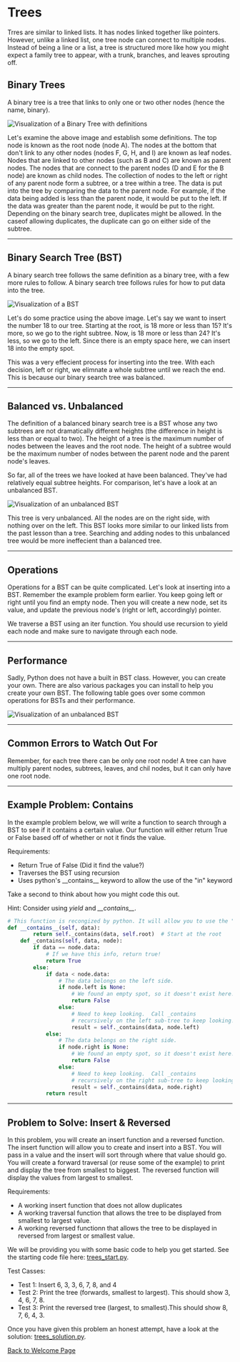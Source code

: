 # **Trees**

Trres are similar to linked lists. It has nodes linked together like pointers. However, unlike a linked list, one tree node can connect to multiple nodes. Instead of being a line or a list, a tree is structured more like how you might expect a family tree to appear, with a trunk, branches, and leaves sprouting off.

## **Binary Trees**

A binary tree is a tree that links to only one or two other nodes (hence the name, binary).

![Visualization of a Binary Tree with definitions](images/tree1.PNG)

Let's examine the above image and establish some definitions. The top node is known as the root node (node A). The nodes at the bottom that don't link to any other nodes (nodes F, G, H, and I) are known as leaf nodes. Nodes that are linked to other nodes (such as B and C) are known as parent nodes. The nodes that are connect to the parent nodes (D and E for the B node) are known as child nodes. The collection of nodes to the left or right of any parent node form a subtree, or a tree within a tree. The data is put into the tree by comparing the data to the parent node. For example, if the data being added is less than the parent node, it would be put to the left. If the data was greater than the parent node, it would be put to the right. Depending on the binary search tree, duplicates might be allowed. In the caseof allowing duplicates, the duplicate can go on either side of the subtree.

---
## **Binary Search Tree (BST)**

A binary search tree follows the same definition as a binary tree, with a few more rules to follow. A binary search tree follows rules for how to put data into the tree.

![Visualization of a BST](images/tree2.PNG)

Let's do some practice using the above image. Let's say we want to insert the number 18 to our tree. Starting at the root, is 18 more or less than 15? It's more, so we go to the right subtree. Now, is 18 more or less than 24? It's less, so we go to the left. Since there is an empty space here, we can insert 18 into the empty spot.

This was a very effecient process for inserting into the tree. With each decision, left or right, we elimnate a whole subtree until we reach the end. This is because our binary search tree was balanced.

---
## **Balanced vs. Unbalanced**

The definition of a balanced binary search tree is a BST whose any two subtrees are not dramatically different heights (the difference in height is less than or equal to two). The height of a tree is the maximum number of nodes between the leaves and the root node. The height of a subtree would be the maximum number of nodes between the parent node and the parent node's leaves.

So far, all of the trees we have looked at have been balanced. They've had relatively equal subtree heights. For comparison, let's have a look at an unbalanced BST.

![Visualization of an unbalanced BST](images/tree3.PNG)

This tree is very unbalanced. All the nodes are on the right side, with nothing over on the left. This BST looks more similar to our linked lists from the past lesson than a tree. Searching and adding nodes to this unbalanced tree would be  more ineffecient than a balanced tree.

---

## **Operations**

Operations for a BST can be quite complicated. Let's look at inserting into a BST. Remember the example problem form earlier. You keep going left or right until you find an empty node. Then you will create a new node, set its value, and update the previous node's (right or left, accordingly) pointer.

We traverse a BST using an iter function. You should use recursion to yield each node and make sure to navigate through each node.

---

## **Performance**

Sadly, Python does not have a built in BST class. However, you can create your own. There are also various packages you can install to help you create your own BST. The following table goes over some common operations for BSTs and their performance.

![Visualization of an unbalanced BST](images/tree4.PNG)

---

## **Common Errors to Watch Out For**

Remember, for each tree there can be only one root node! A tree can have multiply parent nodes, subtrees, leaves, and chil nodes, but it can only have one root node.

---

## **Example Problem: Contains**

In the example problem below, we will write a function to search through a BST to see if it contains a certain value. Our function will either return True or False based off of whether or not it finds the value.

Requirements:

* Return True of False (Did it find the value?)
* Traverses the BST using recursion
* Uses python's \_\_contains__ keyword to allow the use of the "in" keyword

Take a second to think about how you might code this out. 

Hint: Consider using *yield* and *\_\_contains__*.

```python
# This function is recongized by python. It will allow you to use the "in" keyword.
def __contains__(self, data):
        return self._contains(data, self.root)  # Start at the root
    def _contains(self, data, node):
        if data == node.data:
            # If we have this info, return true!
            return True
        else:
            if data < node.data:
                # The data belongs on the left side.
                if node.left is None:
                    # We found an empty spot, so it doesn't exist here.
                    return False
                else:
                    # Need to keep looking.  Call _contains
                    # recursively on the left sub-tree to keep looking.
                    result = self._contains(data, node.left)
            else:
                # The data belongs on the right side.
                if node.right is None:
                    # We found an empty spot, so it doesn't exist here.
                    return False
                else:
                    # Need to keep looking.  Call _contains
                    # recursively on the right sub-tree to keep looking.
                    result = self._contains(data, node.right)
            return result
```

---
## **Problem to Solve: Insert & Reversed**

In this problem, you will create an insert function and a reversed function. The insert function will allow you to create and insert into a BST. You will pass in a value and the insert will sort through where that value should go. You will create a forward traversal (or reuse some of the example) to print and display the tree from smallest to biggest. The reversed function will display the values from largest to smallest.

Requirements:
* A working insert function that does not allow duplicates
* A working traversal function that allows the tree to be displayed from smallest to largest value.
* A working reversed functionn that allows the tree to be displayed in reversed from largest or smallest value.

We will be providing you with some basic code to help you get started. See the starting code file here: [trees_start.py](./python/trees_start.py).

Test Casses:

* Test 1: Insert 6, 3, 3, 6, 7, 8, and 4
* Test 2: Print the tree (forwards, smallest to largest). This should show 3, 4, 6, 7, 8.
* Test 3: Print the reversed tree (largest, to smallest).This should show 8, 7, 6, 4, 3.

Once you have given this problem an honest attempt, have a look at the solution: [trees_solution.py](./python/trees_solution.py).

[Back to Welcome Page](0-welcome.md)